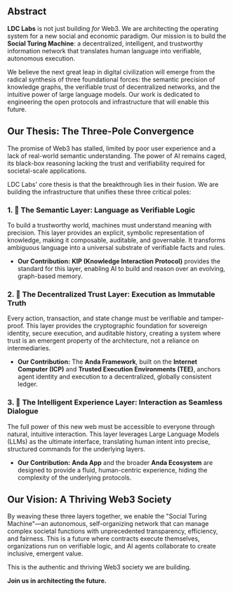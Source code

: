 ## Abstract

**LDC Labs** is not just building *for* Web3. We are architecting the operating system for a new social and economic paradigm. Our mission is to build the **Social Turing Machine**: a decentralized, intelligent, and trustworthy information network that translates human language into verifiable, autonomous execution.

We believe the next great leap in digital civilization will emerge from the radical synthesis of three foundational forces: the semantic precision of knowledge graphs, the verifiable trust of decentralized networks, and the intuitive power of large language models. Our work is dedicated to engineering the open protocols and infrastructure that will enable this future.

## Our Thesis: The Three-Pole Convergence

The promise of Web3 has stalled, limited by poor user experience and a lack of real-world semantic understanding. The power of AI remains caged, its black-box reasoning lacking the trust and verifiability required for societal-scale applications.

LDC Labs' core thesis is that the breakthrough lies in their fusion. We are building the infrastructure that unifies these three critical poles:

### 1. 🧬 **The Semantic Layer: Language as Verifiable Logic**

To build a trustworthy world, machines must understand meaning with precision. This layer provides an explicit, symbolic representation of knowledge, making it composable, auditable, and governable. It transforms ambiguous language into a universal substrate of verifiable facts and rules.

*   **Our Contribution:** **KIP (Knowledge Interaction Protocol)** provides the standard for this layer, enabling AI to build and reason over an evolving, graph-based memory.

### 2. 🪩 **The Decentralized Trust Layer: Execution as Immutable Truth**

Every action, transaction, and state change must be verifiable and tamper-proof. This layer provides the cryptographic foundation for sovereign identity, secure execution, and auditable history, creating a system where trust is an emergent property of the architecture, not a reliance on intermediaries.

*   **Our Contribution:** The **Anda Framework**, built on the **Internet Computer (ICP)** and **Trusted Execution Environments (TEE)**, anchors agent identity and execution to a decentralized, globally consistent ledger.

### 3. 🧠 **The Intelligent Experience Layer: Interaction as Seamless Dialogue**

The full power of this new web must be accessible to everyone through natural, intuitive interaction. This layer leverages Large Language Models (LLMs) as the ultimate interface, translating human intent into precise, structured commands for the underlying layers.

*   **Our Contribution:** **Anda App** and the broader **Anda Ecosystem** are designed to provide a fluid, human-centric experience, hiding the complexity of the underlying protocols.

## Our Vision: A Thriving Web3 Society

By weaving these three layers together, we enable the "Social Turing Machine"—an autonomous, self-organizing network that can manage complex societal functions with unprecedented transparency, efficiency, and fairness. This is a future where contracts execute themselves, organizations run on verifiable logic, and AI agents collaborate to create inclusive, emergent value.

This is the authentic and thriving Web3 society we are building.

**Join us in architecting the future.**

